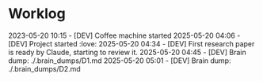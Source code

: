 # Worklog

2023-05-20 10:15 - [DEV] Coffee machine started
2025-05-20 04:06 - [DEV] Project started :love:
2025-05-20 04:34 - [DEV] First research paper is ready by Claude, starting to review it. 
2025-05-20 04:45 - [DEV] Brain dump: ./.brain_dumps/D1.md
2025-05-20 05:01 - [DEV] Brain dump: ./.brain_dumps/D2.md